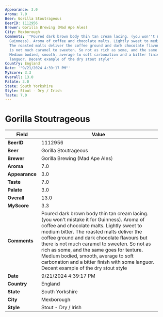 ```yaml
---
Appearance: 3.0
Aroma: 7.0
Beer: Gorilla Stoutrageous
BeerID: 1112956
Brewer: Gorilla Brewing (Mad Ape Ales)
City: Mexborough
Comments: '"Poured dark brown body thin tan cream lacing. (you won''t mistake it for
  Guinness). Aroma of coffee and chocolate malts. Lightly sweet to medium bitter.
  The roasted malts deliver the coffee ground and dark chocolate flavours but there
  is not much caramel to sweeten. So not as rich as some, and the same goes for texture.
  Medium bodied, smooth, average to soft carbonation and a bitter finish with some
  languor. Decent example of the dry stout style"'
Country: England
Date: '"9/21/2024 4:39:17 PM"'
MyScore: 3.3
Overall: 13.0
Palate: 3.0
State: South Yorkshire
Style: Stout - Dry / Irish
Taste: 7.0
---
```


# Gorilla Stoutrageous

| Field         | Value |
|---------------|-------|
| **BeerID** | 1112956 |
| **Beer** | Gorilla Stoutrageous |
| **Brewer** | Gorilla Brewing (Mad Ape Ales) |
| **Aroma** | 7.0 |
| **Appearance** | 3.0 |
| **Taste** | 7.0 |
| **Palate** | 3.0 |
| **Overall** | 13.0 |
| **MyScore** | 3.3 |
| **Comments** | Poured dark brown body thin tan cream lacing. (you won't mistake it for Guinness). Aroma of coffee and chocolate malts. Lightly sweet to medium bitter. The roasted malts deliver the coffee ground and dark chocolate flavours but there is not much caramel to sweeten. So not as rich as some, and the same goes for texture. Medium bodied, smooth, average to soft carbonation and a bitter finish with some languor. Decent example of the dry stout style |
| **Date** | 9/21/2024 4:39:17 PM |
| **Country** | England |
| **State** | South Yorkshire |
| **City** | Mexborough |
| **Style** | Stout - Dry / Irish |
